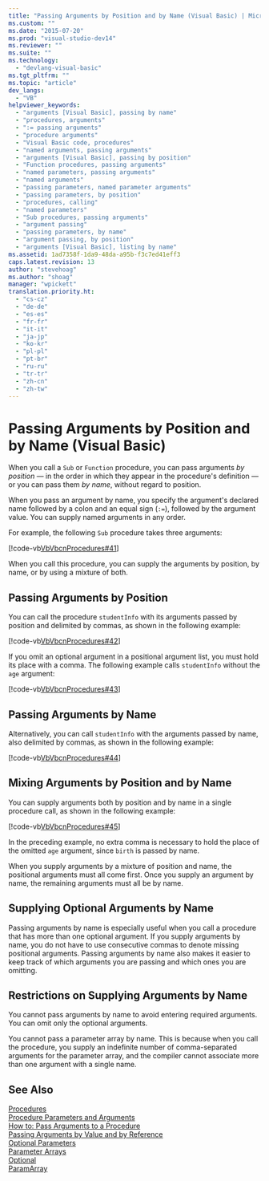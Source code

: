 ```yaml
---
title: "Passing Arguments by Position and by Name (Visual Basic) | Microsoft Docs"
ms.custom: ""
ms.date: "2015-07-20"
ms.prod: "visual-studio-dev14"
ms.reviewer: ""
ms.suite: ""
ms.technology: 
  - "devlang-visual-basic"
ms.tgt_pltfrm: ""
ms.topic: "article"
dev_langs: 
  - "VB"
helpviewer_keywords: 
  - "arguments [Visual Basic], passing by name"
  - "procedures, arguments"
  - ":= passing arguments"
  - "procedure arguments"
  - "Visual Basic code, procedures"
  - "named arguments, passing arguments"
  - "arguments [Visual Basic], passing by position"
  - "Function procedures, passing arguments"
  - "named parameters, passing arguments"
  - "named arguments"
  - "passing parameters, named parameter arguments"
  - "passing parameters, by position"
  - "procedures, calling"
  - "named parameters"
  - "Sub procedures, passing arguments"
  - "argument passing"
  - "passing parameters, by name"
  - "argument passing, by position"
  - "arguments [Visual Basic], listing by name"
ms.assetid: 1ad7358f-1da9-48da-a95b-f3c7ed41eff3
caps.latest.revision: 13
author: "stevehoag"
ms.author: "shoag"
manager: "wpickett"
translation.priority.ht: 
  - "cs-cz"
  - "de-de"
  - "es-es"
  - "fr-fr"
  - "it-it"
  - "ja-jp"
  - "ko-kr"
  - "pl-pl"
  - "pt-br"
  - "ru-ru"
  - "tr-tr"
  - "zh-cn"
  - "zh-tw"
---
```

# Passing Arguments by Position and by Name (Visual Basic)
When you call a `Sub` or `Function` procedure, you can pass arguments *by position* — in the order in which they appear in the procedure's definition — or you can pass them *by name*, without regard to position.  
  
 When you pass an argument by name, you specify the argument's declared name followed by a colon and an equal sign (`:=`), followed by the argument value. You can supply named arguments in any order.  
  
 For example, the following `Sub` procedure takes three arguments:  
  
 [!code-vb[VbVbcnProcedures#41](./codesnippet/VisualBasic/passing-arguments-by-position-and-by-name_1.vb)]  
  
 When you call this procedure, you can supply the arguments by position, by name, or by using a mixture of both.  
  
## Passing Arguments by Position  
 You can call the procedure `studentInfo` with its arguments passed by position and delimited by commas, as shown in the following example:  
  
 [!code-vb[VbVbcnProcedures#42](./codesnippet/VisualBasic/passing-arguments-by-position-and-by-name_2.vb)]  
  
 If you omit an optional argument in a positional argument list, you must hold its place with a comma. The following example calls `studentInfo` without the `age` argument:  
  
 [!code-vb[VbVbcnProcedures#43](./codesnippet/VisualBasic/passing-arguments-by-position-and-by-name_3.vb)]  
  
## Passing Arguments by Name  
 Alternatively, you can call `studentInfo` with the arguments passed by name, also delimited by commas, as shown in the following example:  
  
 [!code-vb[VbVbcnProcedures#44](./codesnippet/VisualBasic/passing-arguments-by-position-and-by-name_4.vb)]  
  
## Mixing Arguments by Position and by Name  
 You can supply arguments both by position and by name in a single procedure call, as shown in the following example:  
  
 [!code-vb[VbVbcnProcedures#45](./codesnippet/VisualBasic/passing-arguments-by-position-and-by-name_5.vb)]  
  
 In the preceding example, no extra comma is necessary to hold the place of the omitted `age` argument, since `birth` is passed by name.  
  
 When you supply arguments by a mixture of position and name, the positional arguments must all come first. Once you supply an argument by name, the remaining arguments must all be by name.  
  
## Supplying Optional Arguments by Name  
 Passing arguments by name is especially useful when you call a procedure that has more than one optional argument. If you supply arguments by name, you do not have to use consecutive commas to denote missing positional arguments. Passing arguments by name also makes it easier to keep track of which arguments you are passing and which ones you are omitting.  
  
## Restrictions on Supplying Arguments by Name  
 You cannot pass arguments by name to avoid entering required arguments. You can omit only the optional arguments.  
  
 You cannot pass a parameter array by name. This is because when you call the procedure, you supply an indefinite number of comma-separated arguments for the parameter array, and the compiler cannot associate more than one argument with a single name.  
  
## See Also  
 [Procedures](./index.md)   
 [Procedure Parameters and Arguments](./procedure-parameters-and-arguments.md)   
 [How to: Pass Arguments to a Procedure](./how-to-pass-arguments-to-a-procedure.md)   
 [Passing Arguments by Value and by Reference](./passing-arguments-by-value-and-by-reference.md)   
 [Optional Parameters](./optional-parameters.md)   
 [Parameter Arrays](./parameter-arrays.md)   
 [Optional](../../../visual-basic/language-reference/modifiers/optional.md)   
 [ParamArray](../../../visual-basic/language-reference/modifiers/paramarray.md)